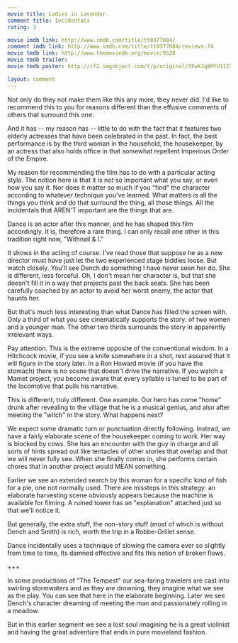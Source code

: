 ```yaml
---
movie title: Ladies in Lavender.
comment title: Incidentals
rating: 3

movie imdb link: http://www.imdb.com/title/tt0377084/
comment imdb link: http://www.imdb.com/title/tt0377084/reviews-74
movie tmdb link: http://www.themoviedb.org/movie/9528
movie tmdb trailer: 
movie tmdb poster: http://cf2.imgobject.com/t/p/original/3FwXJq8MYU11ISAgjtiMJN9XkTy.jpg

layout: comment
---
```


Not only do they not make them like this any more, they never did. I'd like to recommend this to you for reasons different than the effusive comments of others that surround this one.

And it has -- my reason has -- little to do with the fact that it features two elderly actresses that have been celebrated in the past. In fact, the best performance is by the third woman in the household, the housekeeper, by an actress that also holds office in that somewhat repellent Imperious Order of the Empire.

My reason for recommending the film has to do with a particular acting style. The notion here is that it is not so important what you say, or even how you say it. Nor does it matter so much if you "find" the character according to whatever technique you've learned. What matters is all the things you think and do that surround the thing, all those things. All the incidentals that AREN'T important are the things that are.

Dance is an actor after this manner, and he has shaped this film accordingly. It is, therefore a rare thing. I can only recall one other in this tradition right now, "Withnail &amp; I."

It shows in the acting of course. I've read those that suppose he as a new director must have just let the two experienced stage biddies loose. But watch closely. You'll see Dench do something I have never seen her do. She is different, less forceful. Oh, I don't mean her character is, but that she doesn't fill it in a way that projects past the back seats. She has been carefully coached by an actor to avoid her worst enemy, the actor that haunts her.

But that's much less interesting than what Dance has filled the screen with. Only a third of what you see cinematically supports the story: of two women and a younger man. The other two thirds surrounds the story in apparently irrelevant ways.

Pay attention. This is the extreme opposite of the conventional wisdom. In a Hitchcock movie, if you see a knife somewhere in a shot, rest assured that it will figure in the story later. In a Ron Howard movie (if you have the stomach) there is no scene that doesn't drive the narrative. If you watch a Mamet project, you become aware that every syllable is tuned to be part of the locomotive that pulls his narrative.

This is different, truly different. One example. Our hero has come "home" drunk after revealing to the village that he is a musical genius, and also after meeting the "witch" in the story. What happens next? 

We expect some dramatic turn or punctuation directly following. Instead, we have a fairly elaborate scene of the housekeeper coming to work. Her way is blocked by cows. She has an encounter with the guy in charge and all sorts of hints spread out like tentacles of other stories that overlap and that we will never fully see. When she finally comes in, she performs certain chores that in another project would MEAN something.

Earlier we see an extended search by this woman for a specific kind of fish for a pie, one not normally used. There are missteps in this strategy: an elaborate harvesting scene obviously appears because the machine is available for filming. A ruined tower has an "explanation" attached just so that we'll notice it.

But generally, the extra stuff, the non-story stuff (most of which is without Dench and Smith) is rich, worth the trip in a Robbe-Grillet sense.

Dance incidentally uses a technique of slowing the camera ever so slightly from time to time, Its damned effective and fits this notion of broken flows.

+++

In some productions of "The Tempest" our sea-faring travelers are cast into swirling stormwaters and as they are drowning, they imagine what we see as the play. You can see that here in the elaborate beginning. Later we see Dench's character dreaming of meeting the man and passionately rolling in a meadow.

But in this earlier segment we see a lost soul imagining he is a great violinist and having the great adventure that ends in pure movieland fashion.